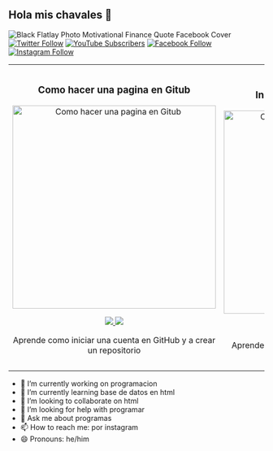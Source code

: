 ## Hola mis chavales 👋
![Black Flatlay Photo Motivational Finance Quote Facebook Cover](https://github.com/user-attachments/assets/d87cb041-de13-452c-9e14-fa3ebc953487) 
[![Twitter Follow](https://img.shields.io/twitter/follow/maldonado_amaury?style=social)](https://twitter.com/@maldondo_amaury)
[![YouTube Subscribers](https://img.shields.io/youtube/channel/subscribers/UCTYtyUOMN1PltK-oG8VT4Ug?style=social)](@maldonadoamaury)
[![Facebook Follow](https://img.shields.io/badge/Facebook-Follow-blue?style=social&logo=facebook)](https://www.facebook.com/amaury.martinez.50115161)
[![Instagram Follow](https://img.shields.io/badge/Instagram-Follow-purple?style=social&logo=instagram)](https://www.instagram.com/ah.mn._/)

<table>
<tr>
<td width="50%">
<h3 align="center">Como hacer una pagina en Gitub</h3>
<div align="center">
<a href="https://github.com/Amauryzzz10" target="_blank"><img src="portad 1.jpg" width="400" alt="Como hacer una pagina en Gitub"></a>
<p>
<a href="https://github.com/Amauryzzz10" target="_blank">
<img src="https://img.shields.io/badge/CÓDIGO-ffffff?style=for-the-badge&logo=github&logoColor=black">
</a>
<a href="https://www.youtube.com/watch?v=9jRu03Glt6Q"_blank">
<img src="https://img.shields.io/badge/-Youtube-green?style=for-the-badge&color=d8392c">
</a>
</p>
<p>Aprende como iniciar una cuenta en GitHub y a crear un repositorio</p>
</div>

</td>

<td width="50%">
               <br>
<h3 align="center">Instalar extensiones en Visual</h3>
<div align="center">
<a href="https://github.com/Amauryzzz10" target="_blank"><img src="portada 2.jpeg" width="400" alt="Como instalar extensiones en Visual"></a>
<p>
<a href="https://github.com/Amauryzzz10"_blank">
<img src="https://img.shields.io/badge/CÓDIGO-ffffff?style=for-the-badge&logo=github&logoColor=black">
</a>
<a href="https://www.youtube.com/watch?v=nAZR9wfE59M&t=37s"_blank">
<img src="https://img.shields.io/badge/-Youtube-green?style=for-the-badge&color=d8392c">
</a>
</p>
<p>Aprende a instalar muchas extensiones en VIsual Studio Code</p>
</div>
  
</td>  
</table>                                                                                 
</div>







- 🔭 I’m currently working on programacion
- 🌱 I’m currently learning base de datos en html
- 👯 I’m looking to collaborate on html
- 🤔 I’m looking for help with programar
- 💬 Ask me about programas
- 📫 How to reach me: por instagram
- 😄 Pronouns: he/him
  

